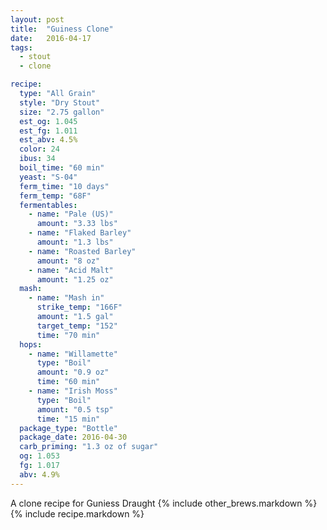 ```yaml
---
layout: post
title:  "Guiness Clone"
date:   2016-04-17
tags:
  - stout
  - clone

recipe:
  type: "All Grain"
  style: "Dry Stout"
  size: "2.75 gallon"
  est_og: 1.045
  est_fg: 1.011
  est_abv: 4.5%
  color: 24
  ibus: 34
  boil_time: "60 min"
  yeast: "S-04"
  ferm_time: "10 days"
  ferm_temp: "68F"
  fermentables:
    - name: "Pale (US)"
      amount: "3.33 lbs"
    - name: "Flaked Barley"
      amount: "1.3 lbs"
    - name: "Roasted Barley"
      amount: "8 oz"
    - name: "Acid Malt"
      amount: "1.25 oz"
  mash:
    - name: "Mash in"
      strike_temp: "166F"
      amount: "1.5 gal"
      target_temp: "152"
      time: "70 min"
  hops:
    - name: "Willamette"
      type: "Boil"
      amount: "0.9 oz"
      time: "60 min"
    - name: "Irish Moss"
      type: "Boil"
      amount: "0.5 tsp"
      time: "15 min"
  package_type: "Bottle"
  package_date: 2016-04-30
  carb_priming: "1.3 oz of sugar"
  og: 1.053
  fg: 1.017
  abv: 4.9%
---
```

A clone recipe for Guniess Draught
{% include other_brews.markdown %}
{% include recipe.markdown %}
